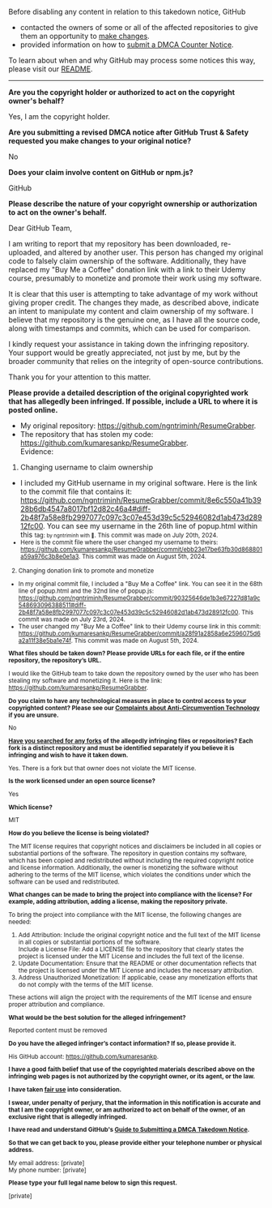 Before disabling any content in relation to this takedown notice, GitHub
- contacted the owners of some or all of the affected repositories to give them an opportunity to [make changes](https://docs.github.com/en/github/site-policy/dmca-takedown-policy#a-how-does-this-actually-work).
- provided information on how to [submit a DMCA Counter Notice](https://docs.github.com/en/articles/guide-to-submitting-a-dmca-counter-notice).

To learn about when and why GitHub may process some notices this way, please visit our [README](https://github.com/github/dmca/blob/master/README.md#anatomy-of-a-takedown-notice).

---

**Are you the copyright holder or authorized to act on the copyright owner's behalf?**

Yes, I am the copyright holder.

**Are you submitting a revised DMCA notice after GitHub Trust & Safety requested you make changes to your original notice?**

No

**Does your claim involve content on GitHub or npm.js?**

GitHub

**Please describe the nature of your copyright ownership or authorization to act on the owner's behalf.**

Dear GitHub Team,

I am writing to report that my repository has been downloaded, re-uploaded, and altered by another user. This person has changed my original code to falsely claim ownership of the software. Additionally, they have replaced my "Buy Me a Coffee" donation link with a link to their Udemy course, presumably to monetize and promote their work using my software.

It is clear that this user is attempting to take advantage of my work without giving proper credit. The changes they made, as described above, indicate an intent to manipulate my content and claim ownership of my software. I believe that my repository is the genuine one, as I have all the source code, along with timestamps and commits, which can be used for comparison.

I kindly request your assistance in taking down the infringing repository. Your support would be greatly appreciated, not just by me, but by the broader community that relies on the integrity of open-source contributions.

Thank you for your attention to this matter.

**Please provide a detailed description of the original copyrighted work that has allegedly been infringed. If possible, include a URL to where it is posted online.**

* My original repository: https://github.com/ngntriminh/ResumeGrabber.  
* The repository that has stolen my code: https://github.com/kumaresankp/ResumeGrabber.  
Evidence:  
1. Changing username to claim ownership  
* I included my GitHub username in my original software. Here is the link to the commit file that contains it: https://github.com/ngntriminh/ResumeGrabber/commit/8e6c550a41b3928b6db4547a8017bf12d82c46a4#diff-2b48f7a58e8fb2997077c097c3c07e453d39c5c52946082d1ab473d28912fc00. You can see my username in the 26th line of popup.html within this <small> tag: <small class="text-muted">by ngntriminh with 🖤</small>. This commit was made on July 20th, 2024.  
* Here is the commit file where the user changed my username to theirs:   https://github.com/kumaresankp/ResumeGrabber/commit/ebb23e17be63fb30d868801a59a976c3b8e0e1a3. This commit was made on August 5th, 2024.  
2. Changing donation link to promote and monetize  
* In my original commit file, I included a "Buy Me a Coffee" link. You can see it in the 68th line of popup.html and the 32nd line of popup.js: https://github.com/ngntriminh/ResumeGrabber/commit/90325646de1b3e67227d81a9c548693096388511#diff-2b48f7a58e8fb2997077c097c3c07e453d39c5c52946082d1ab473d28912fc00. This commit was made on July 23rd, 2024.  
* The user changed my "Buy Me a Coffee" link to their Udemy course link in this commit: https://github.com/kumaresankp/ResumeGrabber/commit/a28f91a2858a6e2596075d6a2a11f38e5ba1e74f. This commit was made on August 5th, 2024.

**What files should be taken down? Please provide URLs for each file, or if the entire repository, the repository’s URL.**

I would like the GitHub team to take down the repository owned by the user who has been stealing my software and monetizing it. Here is the link: https://github.com/kumaresankp/ResumeGrabber.

**Do you claim to have any technological measures in place to control access to your copyrighted content? Please see our <a href="https://docs.github.com/articles/guide-to-submitting-a-dmca-takedown-notice#complaints-about-anti-circumvention-technology">Complaints about Anti-Circumvention Technology</a> if you are unsure.**

No

**<a href="https://docs.github.com/articles/dmca-takedown-policy#b-what-about-forks-or-whats-a-fork">Have you searched for any forks</a> of the allegedly infringing files or repositories? Each fork is a distinct repository and must be identified separately if you believe it is infringing and wish to have it taken down.**

Yes. There is a fork but that owner does not violate the MIT license.

**Is the work licensed under an open source license?**

Yes

**Which license?**

MIT

**How do you believe the license is being violated?**

The MIT license requires that copyright notices and disclaimers be included in all copies or substantial portions of the software. The repository in question contains my software, which has been copied and redistributed without including the required copyright notice and license information. Additionally, the owner is monetizing the software without adhering to the terms of the MIT license, which violates the conditions under which the software can be used and redistributed.

**What changes can be made to bring the project into compliance with the license? For example, adding attribution, adding a license, making the repository private.**

To bring the project into compliance with the MIT license, the following changes are needed:

1. Add Attribution: Include the original copyright notice and the full text of the MIT license in all copies or substantial portions of the software.  
Include a License File: Add a LICENSE file to the repository that clearly states the project is licensed under the MIT License and includes the full text of the license.  
2. Update Documentation: Ensure that the README or other documentation reflects that the project is licensed under the MIT License and includes the necessary attribution.  
3. Address Unauthorized Monetization: If applicable, cease any monetization efforts that do not comply with the terms of the MIT license.

These actions will align the project with the requirements of the MIT license and ensure proper attribution and compliance.

**What would be the best solution for the alleged infringement?**

Reported content must be removed

**Do you have the alleged infringer’s contact information? If so, please provide it.**

His GitHub account: https://github.com/kumaresankp.

**I have a good faith belief that use of the copyrighted materials described above on the infringing web pages is not authorized by the copyright owner, or its agent, or the law.**

**I have taken <a href="https://www.lumendatabase.org/topics/22">fair use</a> into consideration.**

**I swear, under penalty of perjury, that the information in this notification is accurate and that I am the copyright owner, or am authorized to act on behalf of the owner, of an exclusive right that is allegedly infringed.**

**I have read and understand GitHub's <a href="https://docs.github.com/articles/guide-to-submitting-a-dmca-takedown-notice/">Guide to Submitting a DMCA Takedown Notice</a>.**

**So that we can get back to you, please provide either your telephone number or physical address.**

My email address: [private]  
My phone number: [private]  

**Please type your full legal name below to sign this request.**

[private]  
